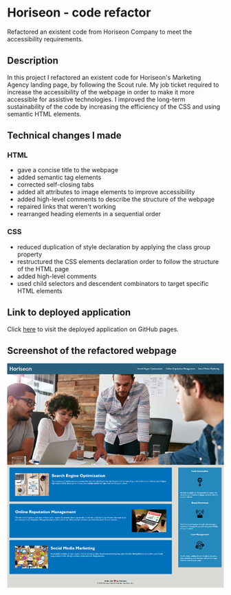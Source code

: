 # Horiseon - code refactor

Refactored an existent code from Horiseon Company to meet the accessibility requirements.

## Description

In this project I refactored an existent code for Horiseon's Marketing Agency landing page, by following the Scout rule. My job ticket required to increase the accessibility of the webpage in order to make it more accessible for assistive technologies. I improved the long-term sustainability of the code by increasing the efficiency of the CSS and using semantic HTML elements.

## Technical changes I made

### HTML

- gave a concise title to the webpage
- added semantic tag elements
- corrected self-closing tabs
- added alt attributes to image elements to improve accessibility
- added high-level comments to describe the structure of the webpage
- repaired links that weren't working
- rearranged heading elements in a sequential order

### CSS

- reduced duplication of style declaration by applying the class group property
- restructured the CSS elements declaration order to follow the structure of the HTML page
- added high-level comments
- used child selectors and descendent combinators to target specific HTML elements

## Link to deployed application

Click [here](https://lianavaleria15.github.io/horiseon-code-refactor/) to visit the deployed application on GitHub pages.

## Screenshot of the refactored webpage

![](./assets/images/horiseon-landing-page.png)
